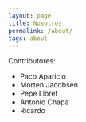 ```yaml
---
layout: page
title: Nosotros
permalink: /about/
tags: about
---
```


Contributores:

- Paco Aparicio
- Morten Jacobsen
- Pepe Lloret
- Antonio Chapa
- Ricardo
